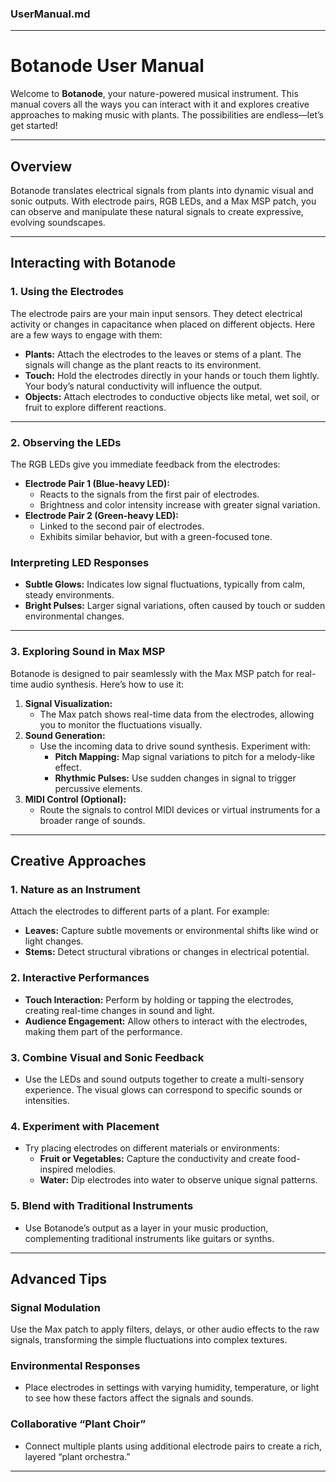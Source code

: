### UserManual.md

---

# **Botanode User Manual**

Welcome to **Botanode**, your nature-powered musical instrument. This manual covers all the ways you can interact with it and explores creative approaches to making music with plants. The possibilities are endless—let’s get started!

---

## **Overview**
Botanode translates electrical signals from plants into dynamic visual and sonic outputs. With electrode pairs, RGB LEDs, and a Max MSP patch, you can observe and manipulate these natural signals to create expressive, evolving soundscapes.

---

## **Interacting with Botanode**

### **1. Using the Electrodes**
The electrode pairs are your main input sensors. They detect electrical activity or changes in capacitance when placed on different objects. Here are a few ways to engage with them:
- **Plants:** Attach the electrodes to the leaves or stems of a plant. The signals will change as the plant reacts to its environment.
- **Touch:** Hold the electrodes directly in your hands or touch them lightly. Your body’s natural conductivity will influence the output.
- **Objects:** Attach electrodes to conductive objects like metal, wet soil, or fruit to explore different reactions.

---

### **2. Observing the LEDs**
The RGB LEDs give you immediate feedback from the electrodes:
- **Electrode Pair 1 (Blue-heavy LED):**
  - Reacts to the signals from the first pair of electrodes.
  - Brightness and color intensity increase with greater signal variation.
- **Electrode Pair 2 (Green-heavy LED):**
  - Linked to the second pair of electrodes.
  - Exhibits similar behavior, but with a green-focused tone.

### **Interpreting LED Responses**
- **Subtle Glows:** Indicates low signal fluctuations, typically from calm, steady environments.
- **Bright Pulses:** Larger signal variations, often caused by touch or sudden environmental changes.

---

### **3. Exploring Sound in Max MSP**
Botanode is designed to pair seamlessly with the Max MSP patch for real-time audio synthesis. Here’s how to use it:
1. **Signal Visualization:**
   - The Max patch shows real-time data from the electrodes, allowing you to monitor the fluctuations visually.
2. **Sound Generation:**
   - Use the incoming data to drive sound synthesis. Experiment with:
     - **Pitch Mapping:** Map signal variations to pitch for a melody-like effect.
     - **Rhythmic Pulses:** Use sudden changes in signal to trigger percussive elements.
3. **MIDI Control (Optional):**
   - Route the signals to control MIDI devices or virtual instruments for a broader range of sounds.

---

## **Creative Approaches**

### **1. Nature as an Instrument**
Attach the electrodes to different parts of a plant. For example:
- **Leaves:** Capture subtle movements or environmental shifts like wind or light changes.
- **Stems:** Detect structural vibrations or changes in electrical potential.

### **2. Interactive Performances**
- **Touch Interaction:** Perform by holding or tapping the electrodes, creating real-time changes in sound and light.
- **Audience Engagement:** Allow others to interact with the electrodes, making them part of the performance.

### **3. Combine Visual and Sonic Feedback**
- Use the LEDs and sound outputs together to create a multi-sensory experience. The visual glows can correspond to specific sounds or intensities.

### **4. Experiment with Placement**
- Try placing electrodes on different materials or environments:
  - **Fruit or Vegetables:** Capture the conductivity and create food-inspired melodies.
  - **Water:** Dip electrodes into water to observe unique signal patterns.

### **5. Blend with Traditional Instruments**
- Use Botanode’s output as a layer in your music production, complementing traditional instruments like guitars or synths.

---

## **Advanced Tips**

### **Signal Modulation**
Use the Max patch to apply filters, delays, or other audio effects to the raw signals, transforming the simple fluctuations into complex textures.

### **Environmental Responses**
- Place electrodes in settings with varying humidity, temperature, or light to see how these factors affect the signals and sounds.

### **Collaborative “Plant Choir”**
- Connect multiple plants using additional electrode pairs to create a rich, layered “plant orchestra.”

---
